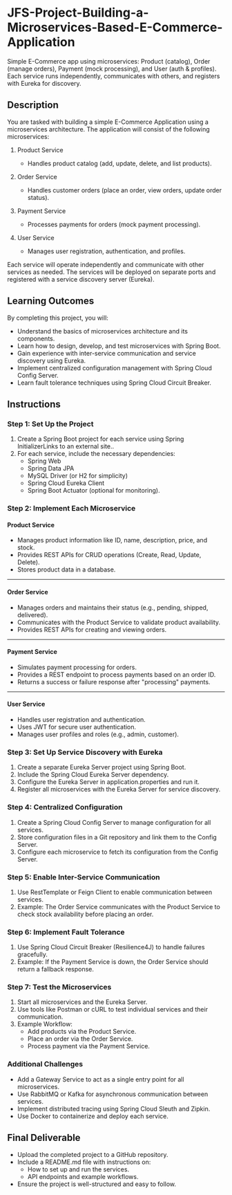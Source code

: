 # JFS-Project-Building-a-Microservices-Based-E-Commerce-Application
Simple E-Commerce app using microservices: Product (catalog), Order (manage orders), Payment (mock processing), and User (auth &amp; profiles). Each service runs independently, communicates with others, and registers with Eureka for discovery.

## Description
You are tasked with building a simple E-Commerce Application using a microservices architecture. The application will consist of the following microservices:

1. Product Service
    - Handles product catalog (add, update, delete, and list products).

2. Order Service
    - Handles customer orders (place an order, view orders, update order status).

3. Payment Service
    - Processes payments for orders (mock payment processing).

4. User Service
    - Manages user registration, authentication, and profiles.

Each service will operate independently and communicate with other services as needed. The services will be deployed on separate ports and registered with a service discovery server (Eureka).

## Learning Outcomes
By completing this project, you will:

- Understand the basics of microservices architecture and its components.
- Learn how to design, develop, and test microservices with Spring Boot.
- Gain experience with inter-service communication and service discovery using Eureka.
- Implement centralized configuration management with Spring Cloud Config Server.
- Learn fault tolerance techniques using Spring Cloud Circuit Breaker.

## Instructions

### Step 1: Set Up the Project
1. Create a Spring Boot project for each service using Spring InitializerLinks to an external site..
2. For each service, include the necessary dependencies:
    - Spring Web
    - Spring Data JPA
    - MySQL Driver (or H2 for simplicity)
    - Spring Cloud Eureka Client
    - Spring Boot Actuator (optional for monitoring).

### Step 2: Implement Each Microservice

#### Product Service
- Manages product information like ID, name, description, price, and stock.
- Provides REST APIs for CRUD operations (Create, Read, Update, Delete).
- Stores product data in a database.

---

#### Order Service
- Manages orders and maintains their status (e.g., pending, shipped, delivered).
- Communicates with the Product Service to validate product availability.
- Provides REST APIs for creating and viewing orders.

---

#### Payment Service
- Simulates payment processing for orders.
- Provides a REST endpoint to process payments based on an order ID.
- Returns a success or failure response after "processing" payments.

---

#### User Service
- Handles user registration and authentication.
- Uses JWT for secure user authentication.
- Manages user profiles and roles (e.g., admin, customer).

### Step 3: Set Up Service Discovery with Eureka
1. Create a separate Eureka Server project using Spring Boot.
2. Include the Spring Cloud Eureka Server dependency.
3. Configure the Eureka Server in application.properties and run it.
4. Register all microservices with the Eureka Server for service discovery.

### Step 4: Centralized Configuration
1. Create a Spring Cloud Config Server to manage configuration for all services.
2. Store configuration files in a Git repository and link them to the Config Server.
3. Configure each microservice to fetch its configuration from the Config Server.

### Step 5: Enable Inter-Service Communication
1. Use RestTemplate or Feign Client to enable communication between services.
2. Example: The Order Service communicates with the Product Service to check stock availability before placing an order.

### Step 6: Implement Fault Tolerance
1. Use Spring Cloud Circuit Breaker (Resilience4J) to handle failures gracefully.
2. Example: If the Payment Service is down, the Order Service should return a fallback response.

### Step 7: Test the Microservices
1. Start all microservices and the Eureka Server.
2. Use tools like Postman or cURL to test individual services and their communication.
3. Example Workflow:
    - Add products via the Product Service.
    - Place an order via the Order Service.
    - Process payment via the Payment Service.

### Additional Challenges

- Add a Gateway Service to act as a single entry point for all microservices.
- Use RabbitMQ or Kafka for asynchronous communication between services.
- Implement distributed tracing using Spring Cloud Sleuth and Zipkin.
- Use Docker to containerize and deploy each service.

## Final Deliverable

- Upload the completed project to a GitHub repository.
- Include a README.md file with instructions on:
    - How to set up and run the services.
    - API endpoints and example workflows.
- Ensure the project is well-structured and easy to follow.
